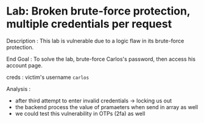 # Lab: Broken brute-force protection, multiple credentials per request

Description : This lab is vulnerable due to a logic flaw in its brute-force protection.

End Goal : To solve the lab, brute-force Carlos's password, then access his account page.

creds : victim's username `carlos`

Analysis :

- after third attempt to enter invalid credentials -> locking us out
- the backend process the value of pramaeters when send in array as well
- we could test this vulnerability in OTPs (2fa) as well
